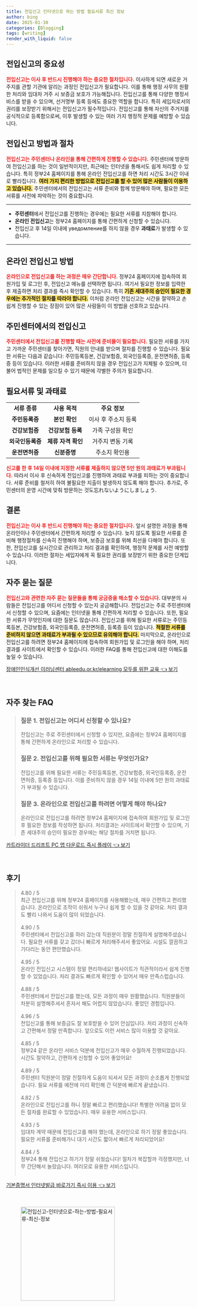 ```yaml
---
title: 전입신고 인터넷으로 하는 방법 필요서류 최신 정보
author: bing
date: 2025-01-30
categories: [Blogging]
tags: [writing]
render_with_liquid: false
---
```



<h2 id='전입신고의 중요성'>전입신고의 중요성</h2>

<p><b><span style="color: #ee2323;">전입신고는 이사 후 반드시 진행해야 하는 중요한 절차입니다.</span></b> 이사하게 되면 새로운 거주지를 관할 기관에 알리는 과정인 전입신고가 필요합니다. 이를 통해 행정 사무의 원활한 처리와 임대차 거주 시 보증금 보호가 가능해집니다. 전입신고를 통해 다양한 행정서비스를 받을 수 있으며, 선거명부 등록 등에도 중요한 역할을 합니다. 특히 세입자로서의 권리를 보장받기 위해서는 전입신고가 필수적입니다. 전입신고를 통해 자신의 주거지를 공식적으로 등록함으로써, 이후 발생할 수 있는 여러 가지 행정적 문제를 예방할 수 있습니다.</p>

<h2 id='전입신고 방법과 절차'>전입신고 방법과 절차</h2>

<p><b><span style="color: #ee2323;">전입신고는 주민센터나 온라인을 통해 간편하게 진행할 수 있습니다.</span></b> 주민센터에 방문하여 전입신고를 하는 것이 일반적이지만, 최근에는 인터넷을 통해서도 쉽게 처리할 수 있습니다. 특히 정부24 홈페이지를 통해 온라인 전입신고를 하면 처리 시간도 3시간 이내로 빨라집니다. <b><span style="background-color: #ffe066;">여러 가지 편리한 방법으로 전입신고를 할 수 있어 많은 사람들이 이용하고 있습니다.</span></b> 주민센터에서의 전입신고는 서류 준비와 함께 방문해야 하며, 필요한 모든 서류를 사전에 파악하는 것이 중요합니다.</p>

<hr />

<ul>
    <li><b>주민센터</b>에서 전입신고를 진행하는 경우에는 필요한 서류를 지참해야 합니다.</li>
    <li><b>온라인 전입신고</b>는 정부24 홈페이지를 통해 간편하게 신청할 수 있습니다.</li>
    <li>전입신고 후 14일 이내에 уведомление를 하지 않을 경우 <b>과태료</b>가 발생할 수 있습니다.</li>
</ul>

<hr />

<h2 id='온라인 전입신고 방법'>온라인 전입신고 방법</h2>

<p><b><span style="color: #ee2323;">온라인으로 전입신고를 하는 과정은 매우 간단합니다.</span></b> 정부24 홈페이지에 접속하여 회원가입 및 로그인 후, 전입신고 메뉴를 선택하면 됩니다. 여기서 필요한 정보를 입력한 후 제출하면 처리 결과를 즉시 확인할 수 있습니다. 특히 <b><span style="background-color: #ffe066;">기존 세대주의 승인이 필요한 경우에는 추가적인 절차를 따라야 합니다.</span></b> 이처럼 온라인 전입신고는 시간을 절약하고 손쉽게 진행할 수 있는 장점이 있어 많은 사람들이 이 방법을 선호하고 있습니다.</p>

<h2 id='주민센터에서의 전입신고'>주민센터에서의 전입신고</h2>

<p><b><span style="color: #ee2323;">주민센터에서 전입신고를 진행할 때는 사전에 준비물이 필요합니다.</span></b> 필요한 서류를 가지고 가까운 주민센터를 찾아가면, 직원의 안내를 받으며 절차를 진행할 수 있습니다. 필요한 서류는 다음과 같습니다: 주민등록등본, 건강보험증, 외국인등록증, 운전면허증, 등록증 등이 있습니다. 이러한 서류를 준비하지 않을 경우 전입신고가 지체될 수 있으며, 더불어 법적인 문제를 일으킬 수 있기 때문에 각별한 주의가 필요합니다.</p>

<h2 id='필요서류 및 과태료'>필요서류 및 과태료</h2>

<table>
    <tr>
        <td style="text-align: center; height: 17px;"><b>서류 종류</b></td>
        <td style="text-align: center; height: 17px;"><b>사용 목적</b></td>
        <td style="text-align: center; height: 17px;"><b>주요 정보</b></td>
    </tr>
    <tr>
        <td style="text-align: center; height: 17px;"><b>주민등록증</b></td>
        <td style="text-align: center; height: 17px;"><b>본인 확인</b></td>
        <td style="text-align: center; height: 17px;">이사 후 주소지 등록</td>
    </tr>
    <tr>
        <td style="text-align: center; height: 17px;"><b>건강보험증</b></td>
        <td style="text-align: center; height: 17px;"><b>건강보험 등록</b></td>
        <td style="text-align: center; height: 17px;">가족 구성원 확인</td>
    </tr>
    <tr>
        <td style="text-align: center; height: 17px;"><b>외국인등록증</b></td>
        <td style="text-align: center; height: 17px;"><b>체류 자격 확인</b></td>
        <td style="text-align: center; height: 17px;">거주지 변동 기록</td>
    </tr>
    <tr>
        <td style="text-align: center; height: 17px;"><b>운전면허증</b></td>
        <td style="text-align: center; height: 17px;"><b>신분증명</b></td>
        <td style="text-align: center; height: 17px;">주소지 확인용 </td>
    </tr>
</table>

<p><b><span style="color: #ee2323;">신고를 한 후 14일 이내에 지정한 서류를 제출하지 않으면 5만 원의 과태료가 부과됩니다.</span></b> 따라서 이사 후 신속하게 전입신고를 진행하여 과태료 부과를 피하는 것이 중요합니다. 서류 준비를 철저히 하여 불필요한 지출이 발생하지 않도록 해야 합니다. 추가로, 주민센터의 운영 시간에 맞춰 방문하는 것도忘れないようにしましょう.</p>

<h2 id='결론'>결론</h2>

<p><b><span style="color: #ee2323;">전입신고는 이사 후 반드시 진행해야 하는 중요한 절차입니다.</span></b> 앞서 설명한 과정을 통해 온라인이나 주민센터에서 간편하게 처리할 수 있습니다. 늦지 않도록 필요한 서류를 준비해 행정절차를 신속히 진행해야 하며, 보증금 보호를 위해 최선을 다해야 합니다. 또한, 전입신고를 실시간으로 관리하고 처리 결과를 확인하여, 행정적 문제를 사전 예방할 수 있습니다. 이러한 절차는 세입자에게 꼭 필요한 권리를 보장받기 위한 중요한 단계입니다.</p>

<h2 id='자주 묻는 질문'>자주 묻는 질문</h2>

<p><b><span style="color: #ee2323;">전입신고와 관련한 자주 묻는 질문들을 통해 궁금증을 해소할 수 있습니다.</span></b> 대부분의 사람들은 전입신고를 어디서 신청할 수 있는지 궁금해합니다. 전입신고는 주로 주민센터에서 신청할 수 있으며, 요즘에는 인터넷을 통해 간편하게 처리할 수 있습니다. 또한, 필요한 서류가 무엇인지에 대한 질문도 많습니다. 전입신고를 위해 필요한 서류로는 주민등록등본, 건강보험증, 외국인등록증, 운전면허증, 등록증 등이 있습니다. <b><span style="background-color: #ffe066;">적절한 서류를 준비하지 않으면 과태료가 부과될 수 있으므로 유의해야 합니다.</span></b> 마지막으로, 온라인으로 전입신고를 하려면 정부24 홈페이지에 접속하여 회원가입 및 로그인을 해야 하며, 처리 결과를 사이트에서 확인할 수 있습니다. 이러한 FAQ를 통해 전입신고에 대한 이해도를 높일 수 있습니다.</p>


<p><a class="click-button" title="장애인인식개선 이러닝센터 ableedu.or.kr/elearning 모두를 위한 교육" href="https://greenforu.github.io/posts/%EC%9E%A5%EC%95%A0%EC%9D%B8%EC%9D%B8%EC%8B%9D%EA%B0%9C%EC%84%A0-%EC%9D%B4%EB%9F%AC%EB%8B%9D%EC%84%BC%ED%84%B0-ableedu.or.krelearning-%EB%AA%A8%EB%91%90%EB%A5%BC-%EC%9C%84%ED%95%9C-%EA%B5%90%EC%9C%A1/" rel="dofollow">장애인인식개선 이러닝센터 ableedu.or.kr/elearning 모두를 위한 교육 👈 보기</a></p><br>
<h2 id='자주_찾는_FAQ'>자주 찾는 FAQ</h2>
<div itemscope="" itemtype="https://schema.org/FAQPage"> 
<blockquote> 
<div itemscope="" itemprop="mainEntity" itemtype="https://schema.org/Question"> 
<h3 itemprop="name">질문 1. 전입신고는 어디서 신청할 수 있나요?</h3> 
<div itemscope="" itemprop="acceptedAnswer" itemtype="https://schema.org/Answer"> 
<span itemprop="text"> 
<p>전입신고는 주로 주민센터에서 신청할 수 있지만, 요즘에는 정부24 홈페이지를 통해 간편하게 온라인으로 처리할 수 있습니다.</p> 
</span> 
</div> 
</div> 
<div itemscope="" itemprop="mainEntity" itemtype="https://schema.org/Question"> 
<h3 itemprop="name">질문 2. 전입신고를 위해 필요한 서류는 무엇인가요?</h3> 
<div itemscope="" itemprop="acceptedAnswer" itemtype="https://schema.org/Answer"> 
<span itemprop="text"> 
<p>전입신고를 위해 필요한 서류는 주민등록등본, 건강보험증, 외국인등록증, 운전면허증, 등록증 등입니다. 이를 준비하지 않을 경우 14일 이내에 5만 원의 과태료가 부과될 수 있습니다.</p> 
</span> 
</div> 
</div> 
<div itemscope="" itemprop="mainEntity" itemtype="https://schema.org/Question"> 
<h3 itemprop="name">질문 3. 온라인으로 전입신고를 하려면 어떻게 해야 하나요?</h3> 
<div itemscope="" itemprop="acceptedAnswer" itemtype="https://schema.org/Answer"> 
<span itemprop="text"> 
<p>온라인으로 전입신고를 하려면 정부24 홈페이지에 접속하여 회원가입 및 로그인 후 필요한 정보를 작성하면 됩니다. 처리결과는 사이트에서 확인할 수 있으며, 기존 세대주의 승인이 필요한 경우에는 해당 절차를 거치면 됩니다.</p> 
</span> 
</div> 
</div> 
</blockquote> 
</div>
<p><a class="click-button" title="카트라이더 드리프트 PC 앱 다운로드 즉시 플레이" href="https://greenforu.github.io/posts/%EC%B9%B4%ED%8A%B8%EB%9D%BC%EC%9D%B4%EB%8D%94-%EB%93%9C%EB%A6%AC%ED%94%84%ED%8A%B8-PC-%EC%95%B1-%EB%8B%A4%EC%9A%B4%EB%A1%9C%EB%93%9C-%EC%A6%89%EC%8B%9C-%ED%94%8C%EB%A0%88%EC%9D%B4/" rel="dofollow">카트라이더 드리프트 PC 앱 다운로드 즉시 플레이 👈 보기</a></p><br>
<h2 id='후기'>후기</h2>
<div itemscope itemtype="https://schema.org/Product">
  <blockquote>
  <div itemprop="review" itemscope itemtype="https://schema.org/Review">
      <div itemprop="reviewRating" itemscope itemtype="https://schema.org/Rating"> <span itemprop="ratingValue">4.80</span> / <span itemprop="bestRating">5</span> </div>
      <span itemprop="reviewBody">최근 전입신고를 위해 정부24 홈페이지를 사용해봤는데, 매우 간편하고 편리했습니다. 온라인으로 조작이 쉬워서 누구나 쉽게 할 수 있을 것 같아요. 처리 결과도 빨리 나와서 도움이 많이 되었습니다. </span>
  </div>
  <br>
  <div itemprop="review" itemscope itemtype="https://schema.org/Review">
      <div itemprop="reviewRating" itemscope itemtype="https://schema.org/Rating"> <span itemprop="ratingValue">4.90</span> / <span itemprop="bestRating">5</span> </div>
      <span itemprop="reviewBody">주민센터에서 전입신고를 하러 갔는데 직원분이 정말 친절하게 설명해주셨습니다. 필요한 서류를 갖고 갔더니 빠르게 처리해주셔서 좋았어요. 시설도 깔끔하고 기다리는 동안 편안했습니다.</span>
  </div>
  <br>
  <div itemprop="review" itemscope itemtype="https://schema.org/Review">
      <div itemprop="reviewRating" itemscope itemtype="https://schema.org/Rating"> <span itemprop="ratingValue">4.95</span> / <span itemprop="bestRating">5</span> </div>
      <span itemprop="reviewBody">온라인 전입신고 시스템이 정말 편리하네요! 웹사이트가 직관적이라서 쉽게 진행할 수 있었습니다. 처리 결과도 빠르게 확인할 수 있어서 매우 만족스럽습니다.</span>
  </div>
  <br>
  <div itemprop="review" itemscope itemtype="https://schema.org/Review">
      <div itemprop="reviewRating" itemscope itemtype="https://schema.org/Rating"> <span itemprop="ratingValue">4.88</span> / <span itemprop="bestRating">5</span> </div>
      <span itemprop="reviewBody">주민센터에서 전입신고를 했는데, 모든 과정이 매우 원활했습니다. 직원분들이 차분히 설명해주셔서 혼자서 해도 어렵지 않았습니다. 좋았던 경험입니다.</span>
  </div>
  <br>
  <div itemprop="review" itemscope itemtype="https://schema.org/Review">
      <div itemprop="reviewRating" itemscope itemtype="https://schema.org/Rating"> <span itemprop="ratingValue">4.96</span> / <span itemprop="bestRating">5</span> </div>
      <span itemprop="reviewBody">전입신고를 통해 보증금도 잘 보호받을 수 있어 안심입니다. 처리 과정이 신속하고 간편해서 정말 만족합니다. 앞으로도 이런 서비스 많이 이용할 것 같아요.</span>
  </div>
  <br>
  <div itemprop="review" itemscope itemtype="https://schema.org/Review">
      <div itemprop="reviewRating" itemscope itemtype="https://schema.org/Rating"> <span itemprop="ratingValue">4.85</span> / <span itemprop="bestRating">5</span> </div>
      <span itemprop="reviewBody">정부24 같은 온라인 서비스 덕분에 전입신고가 매우 수월하게 진행되었습니다. 시간도 절약하고, 간편하게 신청할 수 있어 좋았어요!</span>
  </div>
  <br>
  <div itemprop="review" itemscope itemtype="https://schema.org/Review">
      <div itemprop="reviewRating" itemscope itemtype="https://schema.org/Rating"> <span itemprop="ratingValue">4.89</span> / <span itemprop="bestRating">5</span> </div>
      <span itemprop="reviewBody">주민센터 직원분이 정말 친절하게 도움이 되셔서 모든 과정이 순조롭게 진행되었습니다. 필요 서류를 예전에 미리 확인해 간 덕분에 빠르게 끝냈습니다.</span>
  </div>
  <br>
  <div itemprop="review" itemscope itemtype="https://schema.org/Review">
      <div itemprop="reviewRating" itemscope itemtype="https://schema.org/Rating"> <span itemprop="ratingValue">4.82</span> / <span itemprop="bestRating">5</span> </div>
      <span itemprop="reviewBody">온라인으로 전입신고를 하니 정말 빠르고 편리했습니다! 특별한 어려움 없이 모든 절차를 완료할 수 있었습니다. 매우 유용한 서비스입니다.</span>
  </div>
  <br>
  <div itemprop="review" itemscope itemtype="https://schema.org/Review">
      <div itemprop="reviewRating" itemscope itemtype="https://schema.org/Rating"> <span itemprop="ratingValue">4.93</span> / <span itemprop="bestRating">5</span> </div>
      <span itemprop="reviewBody">임대차 계약 때문에 전입신고를 해야 했는데, 온라인으로 하기 정말 좋았습니다. 필요한 서류를 준비해가니 대기 시간도 짧아서 빠르게 처리되었어요!</span>
  </div>
  <br>
  <div itemprop="review" itemscope itemtype="https://schema.org/Review">
      <div itemprop="reviewRating" itemscope itemtype="https://schema.org/Rating"> <span itemprop="ratingValue">4.84</span> / <span itemprop="bestRating">5</span> </div>
      <span itemprop="reviewBody">정부24 통해 전입신고 하기가 정말 쉬웠습니다! 절차가 복잡할까 걱정했지만, 너무 간단해서 놀랐습니다. 여러모로 유용한 서비스입니다.</span>
  </div>
  <br>
  </blockquote>
</div>
<p><a class="click-button" title="기본증명서 인터넷발급 바로가기 즉시 이용" href="https://greenforu.github.io/posts/%EA%B8%B0%EB%B3%B8%EC%A6%9D%EB%AA%85%EC%84%9C-%EC%9D%B8%ED%84%B0%EB%84%B7%EB%B0%9C%EA%B8%89-%EB%B0%94%EB%A1%9C%EA%B0%80%EA%B8%B0-%EC%A6%89%EC%8B%9C-%EC%9D%B4%EC%9A%A9/" rel="dofollow">기본증명서 인터넷발급 바로가기 즉시 이용 👈 보기</a></p><br>
<figure class="image"><img src="https://greenforu.github.io/assets/img/thumbnail/전입신고-인터넷으로-하는-방법-필요서류-최신-정보.webp" alt="전입신고-인터넷으로-하는-방법-필요서류-최신-정보" width="256" height="256"></figure>